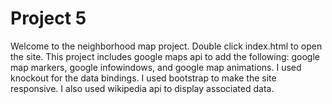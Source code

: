 Project 5
===============================

Welcome to the neighborhood map project. Double click index.html to open the site. This project includes google maps api to add the following: google map markers, google infowindows, and google map animations. I used knockout for the data bindings. I used bootstrap to make the site responsive. I also used wikipedia api to display associated data.